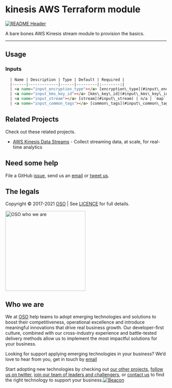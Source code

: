 
<!-- markdownlint-disable -->
# kinesis AWS Terraform module
<!-- markdownlint-restore -->

[![README Header][readme_header_img]][readme_header_link]

<!--




  ** DO NOT EDIT THIS FILE
  **
  ** This file was automatically generated by the `build-harness`.
  ** 1) Make all changes to `README.yaml`
  ** 2) Run `make init` (you only need to do this once)
  ** 3) Run`make readme` to rebuild this file.
  **
  ** (We maintain HUNDREDS of open source projects. This is how we maintain our sanity.)
  **





-->
A bare bones AWS Kinesis stream module to provision the basics.

---






## Usage

### Inputs
```html
  | Name | Description | Type | Default | Required |
  |------|-------------|------|---------|:--------:|
  | <a name="input_encryption_type"></a> [encryption\_type](#input\_encryption\_type) | n/a | `string` | `"KMS"` | no |
  | <a name="input_kms_key_id"></a> [kms\_key\_id](#input\_kms\_key\_id) | n/a | `string` | `"alias/aws/kinesis"` | no |
  | <a name="input_stream"></a> [stream](#input\_stream) | n/a | `map` | <pre>{<br>  "encryption_typ": "KMS",<br>  "name": "terraform-kinesis-test",<br>  "retention_period": 48,<br>  "shard_count": 1,<br>  "shard_level_metrics": [<br>    "IncomingBytes",<br>    "OutgoingBytes"<br>  ]<br>}</pre> | no |
  | <a name="input_common_tags"></a> [common\_tags](#input\_common\_tags) | This is to help you add tags to your cloud objects | `map(any)` | n/a | yes |
```








## Related Projects

Check out these related projects.

- [AWS Kinesis Data Streams](https://aws.amazon.com/kinesis/data-streams/) - Collect streaming data, at scale, for real-time analytics



## Need some help

File a GitHub [issue](https://github.com/osodevops/aws-terraform-kinesis-stream/issues), send us an [email][email] or [tweet us][twitter].

## The legals

Copyright © 2017-2021 [OSO](https://oso.sh) | See [LICENCE](LICENSE) for full details.

[<img src="https://oso-public-resources.s3.eu-west-1.amazonaws.com/oso-logo-green.png" alt="OSO who we are" width="250"/>](https://oso.sh/who-we-are/)

## Who we are

We at [OSO][website] help teams to adopt emerging technologies and solutions to boost their competitiveness, operational excellence and introduce meaningful innovations that drive real business growth. Our developer-first culture, combined with our cross-industry experience and battle-tested delivery methods allow us to implement the most impactful solutions for your business.

Looking for support applying emerging technologies in your business? We’d love to hear from you, get in touch by [email][email]

Start adopting new technologies by checking out [our other projects][github], [follow us on twitter][twitter], [join our team of leaders and challengers][careers], or [contact us][contact] to find the right technology to support your business.[![Beacon][beacon]][website]

  [logo]: https://oso-public-resources.s3.eu-west-1.amazonaws.com/oso-logo-green.png
  [website]: https://oso.sh?utm_source=github&utm_medium=readme&utm_campaign=osodevops/aws-terraform-kinesis-stream&utm_content=website
  [github]: https://github.com/osodevops?utm_source=github&utm_medium=readme&utm_campaign=osodevops/aws-terraform-kinesis-stream&utm_content=github
  [careers]: https://oso.sh/careers/?utm_source=github&utm_medium=readme&utm_campaign=osodevops/aws-terraform-kinesis-stream&utm_content=careers
  [contact]: https://oso.sh/contact/?utm_source=github&utm_medium=readme&utm_campaign=osodevops/aws-terraform-kinesis-stream&utm_content=contact
  [linkedin]: https://www.linkedin.com/company/oso-devops?utm_source=github&utm_medium=readme&utm_campaign=osodevops/aws-terraform-kinesis-stream&utm_content=linkedin
  [twitter]: https://twitter.com/osodevops?utm_source=github&utm_medium=readme&utm_campaign=osodevops/aws-terraform-kinesis-stream&utm_content=twitter
  [email]: mailto:enquiries@oso.sh?utm_source=github&utm_medium=readme&utm_campaign=osodevops/aws-terraform-kinesis-stream&utm_content=email
  [readme_header_img]: https://oso-public-resources.s3.eu-west-1.amazonaws.com/oso-animation.gif
  [readme_header_link]: https://oso.sh/what-we-do/?utm_source=github&utm_medium=readme&utm_campaign=osodevops/aws-terraform-kinesis-stream&utm_content=readme_header_link
  [beacon]: https://github-analyics.ew.r.appspot.com/G-WV0Q3HYW08/osodevops/aws-terraform-kinesis-stream?pixel&cs=github&cm=readme&an=aws-terraform-kinesis-stream
